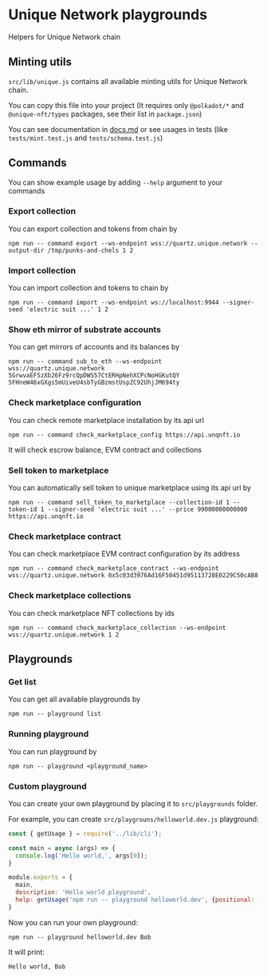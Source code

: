 # Unique Network playgrounds

Helpers for Unique Network chain

## Minting utils

`src/lib/unique.js` contains all available minting utils for Unique Network chain.

You can copy this file into your project (It requires only `@polkadot/*` and `@unique-nft/types` packages, see their list in `package.json`)

You can see documentation in [docs.md](/docs.md) or see usages in tests (like `tests/mint.test.js` and `tests/schema.test.js`)

## Commands

You can show example usage by adding `--help` argument to your commands

### Export collection
You can export collection and tokens from chain by
```shell
npm run -- command export --ws-endpoint wss://quartz.unique.network --output-dir /tmp/punks-and-chels 1 2
```

### Import collection
You can import collection and tokens to chain by
```shell
npm run -- command import --ws-endpoint ws://localhost:9944 --signer-seed 'electric suit ...' 1 2
```

### Show eth mirror of substrate accounts
You can get mirrors of accounts and its balances by
```shell
npm run -- command sub_to_eth --ws-endpoint wss://quartz.unique.network 5GrwvaEF5zXb26Fz9rcQpDWS57CtERHpNehXCPcNoHGKutQY 5FHneW46xGXgs5mUiveU4sbTyGBzmstUspZC92UhjJM694ty
```

### Check marketplace configuration
You can check remote marketplace installation by its api url
```shell
npm run -- command check_marketplace_config https://api.unqnft.io
```
It will check escrow balance, EVM contract and collections

### Sell token to marketplace
You can automatically sell token to unique marketplace using its api url by
```shell
npm run -- command sell_token_to_marketplace --collection-id 1 --token-id 1 --signer-seed 'electric suit ...' --price 99000000000000 https://api.unqnft.io
```

### Check marketplace contract
You can check marketplace EVM contract configuration by its address
```shell
npm run -- command check_marketplace_contract --ws-endpoint wss://quartz.unique.network 0x5c03d3976Ad16F50451d95113728E0229C50cAB8
```

### Check marketplace collections
You can check marketplace NFT collections by ids
```shell
npm run -- command check_marketplace_collection --ws-endpoint wss://quartz.unique.network 1 2
```

## Playgrounds

### Get list
You can get all available playgrounds by
```shell
npm run -- playground list
```

### Running playground
You can run playground by
```shell
npm run -- playground <playground_name>
```

### Custom playground
You can create your own playground by placing it to `src/playgrounds` folder.

For example, you can create `src/playgrouns/helloworld.dev.js` playground:

```javascript
const { getUsage } = require('../lib/cli');

const main = async (args) => {
  console.log('Hello world,', args[0]);
}

module.exports = {
  main,
  description: 'Hello world playground',
  help: getUsage('npm run -- playground helloworld.dev', {positional: [{key: 'name', help: 'User name to greet'}], help: 'Playground to say "Hello world" to user'})
}
```

Now you can run your own playground:
```shell
npm run -- playground helloworld.dev Bob
```

It will print:
```
Hello world, Bob
```
